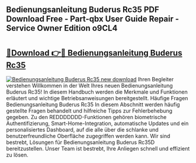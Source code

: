 ## Bedienungsanleitung Buderus Rc35 PDF Download Free - Part-qbx User Guide Repair - Service Owner Edition o9CL4

# <h2><a href="http://df3ktqu.blite.top/?on=Bedienungsanleitung+Buderus+Rc35">🔗Download 👉🔴 Bedienungsanleitung Buderus Rc35</a></h2>

[![Bedienungsanleitung Buderus Rc35 new download](https://i.imgur.com/lujVjoI.png)](http://df3ktqu.blite.top/?on=Bedienungsanleitung+Buderus+Rc35)
Ihren Begleiter verstehen Willkommen in der Welt Ihres neuen Bedienungsanleitung Buderus Rc35! In diesem Handbuch werden die Merkmale und Funktionen erläutert und wichtige Betriebsanweisungen bereitgestellt. Häufige Fragen Bedienungsanleitung Buderus Rc35 In diesem Abschnitt werden häufig gestellte Fragen behandelt und hilfreiche Tipps zur Fehlerbehebung gegeben. Zu den REDDDDDDD-Funktionen gehören biometrische Authentifizierung, Smart-Home-Integration, automatische Updates und ein personalisiertes Dashboard, auf die alle über die schlanke und benutzerfreundliche Oberfläche zugegriffen werden kann. Wir sind bestrebt, Lösungen für Bedienungsanleitung Buderus Rc35D bereitzustellen. Unser Team ist bestrebt, Ihre Anliegen schnell und effizient zu lösen.
